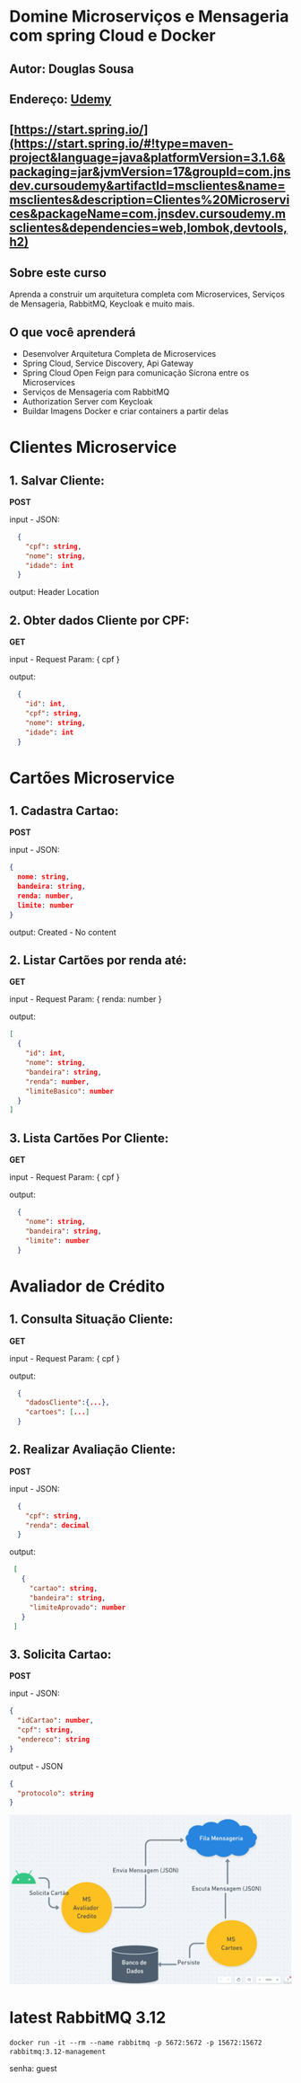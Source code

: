 # Domine Microserviços e Mensageria com spring Cloud e Docker

## Autor: Douglas Sousa

## Endereço: [Udemy](https://www.udemy.com/course/domine-microservicos-e-mensageria-com-spring-cloud-e-docker/)

## [https://start.spring.io/](https://start.spring.io/#!type=maven-project&language=java&platformVersion=3.1.6&packaging=jar&jvmVersion=17&groupId=com.jnsdev.cursoudemy&artifactId=msclientes&name=msclientes&description=Clientes%20Microservices&packageName=com.jnsdev.cursoudemy.msclientes&dependencies=web,lombok,devtools,h2)

## Sobre este curso
Aprenda a construir um arquitetura completa com Microservices, Serviços de Mensageria, RabbitMQ, Keycloak e muito mais.

## O que você aprenderá
- Desenvolver Arquitetura Completa de Microservices
- Spring Cloud, Service Discovery, Api Gateway
- Spring Cloud Open Feign para comunicação Sícrona entre os Microservices
- Serviços de Mensageria com RabbitMQ
- Authorization Server com Keycloak
- Buildar Imagens Docker e criar containers a partir delas

# Clientes Microservice

 ## 1. Salvar Cliente:

  **POST**

  input - JSON: 

  ```JSON
    { 
      "cpf": string, 
      "nome": string, 
      "idade": int 
    }
  ```

  output: Header Location

## 2. Obter dados Cliente por CPF:

   **GET**

   input - Request Param: { cpf }

   output: 

  ```json
    { 
      "id": int, 
      "cpf": string, 
      "nome": string, 
      "idade": int 
    }
  ```

# Cartões Microservice

 ## 1. Cadastra Cartao:
  
  **POST**

  input - JSON: 
  ```json
  { 
    nome: string, 
    bandeira: string, 
    renda: number,
    limite: number 
  }
  ```
  output: Created - No content
  
 ## 2. Listar Cartões por renda até:
  
  **GET**
  
  input - Request Param: { renda: number }
  
  output: 
  ```json
  [
    { 
      "id": int,
      "nome": string, 
      "bandeira": string, 
      "renda": number,
      "limiteBasico": number 
    }
  ]
  ```

## 3. Lista Cartões Por Cliente:
  
  **GET**

  input - Request Param: { cpf }

  output: 
  ```json
    {
      "nome": string, 
      "bandeira": string, 
      "limite": number
    }
  ```  

# Avaliador de Crédito

## 1. Consulta Situação Cliente:
  
  **GET**
  
  input - Request Param: { cpf }
  
  output: 
  ```json
    {
      "dadosCliente":{...}, 
      "cartoes": [...] 
    }
  ```

## 2. Realizar Avaliação Cliente:
  
  **POST**
  
  input - JSON: 
  ```json
    { 
      "cpf": string, 
      "renda": decimal 
    }
  ```
  output: 

   ```json
    [
      { 
        "cartao": string, 
        "bandeira": string, 
        "limiteAprovado": number
      }
    ]
  ```

## 3. Solicita Cartao:

**POST**

input - JSON: 
```json
{ 
  "idCartao": number, 
  "cpf": string, 
  "endereco": string
}
```
output - JSON 
```json
{ 
  "protocolo": string 
}  
```

![solicita-cartao](recursos/solicta-cartao.png)

# latest RabbitMQ 3.12
```
docker run -it --rm --name rabbitmq -p 5672:5672 -p 15672:15672 rabbitmq:3.12-management
```
senha: guest